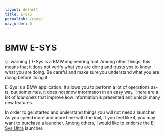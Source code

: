 ```yaml
---
layout: default
title: E-SYS
permalink: /esys/
nav_order: 6
---
```


# BMW E-SYS

{: .warning }
E-Sys is a BMW engineering tool. Among other things, this means that it does not verify what you are doing and trusts you to know what you are doing. Be careful and make sure you understand what you are doing before doing it.

E-Sys is a BMW application. It allows you to perform a lot of operations as-is, but sometimes, it does not show information in an easy way.
There are a lot of _launchers_ that improve how information is presented and unlock many new features.

In order to get started and understand things you will not need a launcher.
As you spend more and more time with the tool, if you feel like it, you may want to purchase a launcher.
Among others, I would like to endorse the [E-Sys Ultra](https://esysultra.com/) launcher.

